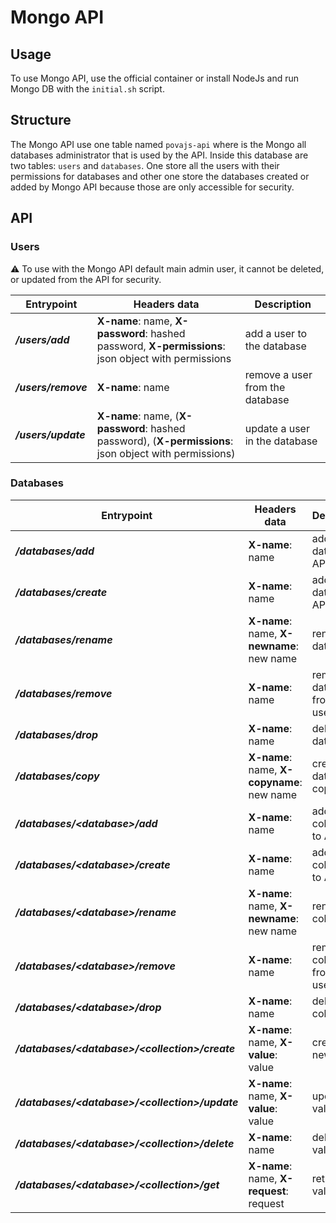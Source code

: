 # Mongo API 

## Usage

To use Mongo API, use the official container or install NodeJs and run Mongo DB with the `initial.sh` script.

## Structure

The Mongo API use one table named `povajs-api` where is the Mongo all databases administrator that is used by the API. Inside this database are two tables: `users` and `databases`. One store all the users with their permissions for databases and other one store the databases created or added by Mongo API because those are only accessible for security.

## API

### Users

⚠ To use with the Mongo API default main admin user, it cannot be deleted, or updated from the API for security.

| Entrypoint | Headers data | Description |
| - | - | - |
| ***/users/add*** | **X-name**: name, **X-password**: hashed password, **X-permissions**: json object with permissions | add a user to the database |
| ***/users/remove*** | **X-name**: name | remove a user from the database |
| ***/users/update*** | **X-name**: name, (**X-password**: hashed password), (**X-permissions**: json object with permissions) | update a user in the database |

### Databases

| Entrypoint | Headers data | Description |
| - | - | - |
| ***/databases/add*** | **X-name**: name | add a database to API use |
| ***/databases/create*** | **X-name**: name | add a new database to API use |
| ***/databases/rename*** | **X-name**: name, **X-newname**: new name | rename the database |
| ***/databases/remove*** | **X-name**: name | remove the database from API use |
| ***/databases/drop*** | **X-name**: name | delete the database |
| ***/databases/copy*** | **X-name**: name, **X-copyname**: new name | create a database copy |
| ***/databases/&lt;database>/add*** | **X-name**: name | add a collection to API use |
| ***/databases/&lt;database>/create*** | **X-name**: name | add a new collection to API use |
| ***/databases/&lt;database>/rename*** | **X-name**: name, **X-newname**: new name | rename the collection |
| ***/databases/&lt;database>/remove*** | **X-name**: name | remove the collection from API use |
| ***/databases/&lt;database>/drop*** | **X-name**: name | delete the collection |
| ***/databases/&lt;database>/&lt;collection>/create*** | **X-name**: name, **X-value**: value | create a new value |
| ***/databases/&lt;database>/&lt;collection>/update*** | **X-name**: name, **X-value**: value | update a value |
| ***/databases/&lt;database>/&lt;collection>/delete*** | **X-name**: name | delete the value |
| ***/databases/&lt;database>/&lt;collection>/get*** | **X-name**: name, **X-request**: request | return the value |

